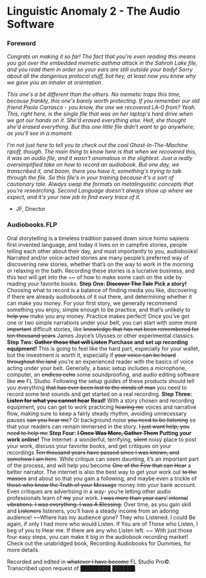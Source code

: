 # Linguistic Anomaly 2 - The Audio Software

### Foreword

*Congrats on making it so far! The fact that you're even reading this means you got over the embedded memetic asthma attack in the Sahroh Lake file, and you read them in order so your ears are still outside your body! Sorry about all the dangerous protocol stuff, but hey, at least now you know why we gave you an inhaler at orientation.*

*This one's a bit different than the others. No memetic traps this time, because frankly, this one's barely worth protecting. If you remember our old friend Paola Carrasco - you know, the one we recovered LA-0 from? Yeah. This, right here, is the single file that was on her laptop's hard drive when we got our hands on it. She'd erased everything else. Hell, she thought she'd erased everything. But this one little file didn't want to go anywhere, as you'll see in a moment.*

*I'm not just here to tell you to check out the cool Ghost-In-The-Machine ripoff, though. The main thing to know here is that when we recovered this, it was an audio file, and it wasn't anomalous in the slightest. Just a really oversimplified take on how to record an audiobook. But one day, we transcribed it, and boom, there you have it, something's trying to talk through the file. So this file's in your training because it's a sort of cautionary tale. Always swap the formats on metalinguistic concepts that you're researching. Second Language doesn't always show up where we expect, and it's your new job to find every trace of it.*

- JF, Director

### Audiobooks.FLP

Oral storytelling is a timeless tradition passed down since homo sapiens first invented language, and today it lives on in campfire stories, people telling each other about their day, and most importantly to you, audiobooks! Narrated and/or voice-acted stories are many people’s preferred way of discovering new stories, whether that’s on the way to work in the morning or relaxing in the bath. Recording these stories is a lucrative business, and this text will get into the ~~ of how to make some cash on the side by reading your favorite books.
**Step One: ~~Discover The Tale~~ Pick a story!** Choosing what to record is a balance of finding media you like, discovering if there are already audiobooks of it out there, and determining whether it can make you money. For your first story, we generally recommend something you enjoy, simple enough to be practice, and that’s unlikely to ~~help you~~ make you any money. Practice makes perfect! Once you’ve got one or two simple narrations under your belt, you can start with some more ~~important~~ difficult stories, like ~~knowledge that has not been remembered for ten thousand years~~ James Joyce’s Ulysses or other experimental classics.
**Step Two: ~~Gather those that will Listen~~ Purchase and set up recording equipment!** This is going to feel like the hard part, especially for your wallet, but the investment is worth it, especially if ~~your voice can be heard throughout the land~~ you’re an experienced reader with the basics of voice acting under your belt. Generally, a basic setup includes a microphone, computer, an ~~endless echo~~ some soundproofing, and audio editing software like ~~me~~ FL Studio. Following the setup guides of these products should tell you everything ~~that has ever been lost to the minds of man~~ you need to record some test sounds and get started on a real recording.
**Step Three: ~~Listen for what you cannot hear~~ Read!** With a story chosen and recording equipment, you can get to work practicing ~~hearing me~~ voices and narrative flow, making sure to keep a fairly steady rhythm, avoiding unnecessary pauses ~~can you hear me~~? Or background noise ~~you need to be listening~~ so that your readers can remain immersed in the story. ~~I just want help, you need to help me~~
**Step Four: ~~I Once Was More, Gather Them~~ Putting your work online!** The internet: a wonderful, terrifying, ~~silent~~ noisy place to post your work, discuss your favorite books, and get critiques on your recordings ~~Ten thousand years have passed since I was known, and somehow I am here~~. While critique can seem daunting, it’s an important part of the process, and will help you become ~~One of the Few that can Hear~~ a better narrator. The internet is also the best way to get your work out ~~to the masses~~ and about so that you gain a following, and maybe even a trickle of ~~those who know the Truth of your Message~~ money into your bank account. Even critiques are advertising in a way- you’re letting other audio professionals learn of ~~my~~ your work. ~~I was more than your ears’ internal vibrations. I was everything. I was A Blessing.~~ Over time, as you gain skill and ~~Listeners~~ listeners, you’ll have a steady income from an adoring audience! ~~Where has my audience gone? They who Listened. I could Be again, if only I had more who would Listen. If You are of Those who Listen, I beg of you to Hear me. If there are any who Listen left. ~~
With just those four easy steps, you can make it big in the audiobook recording market! Check out the unabridged book, Recording Audiobooks for Dummies, for more details.

Recorded and edited in ~~whatever I have become~~ FL Studio Pro©. Transcribed upon request of ████████ ██████.